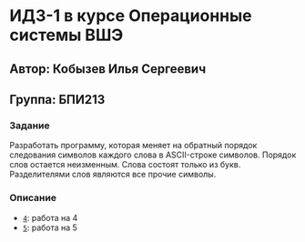 # ИДЗ-1 в курсе Операционные системы ВШЭ
## Автор: Кобызев Илья Сергеевич
## Группа: БПИ213

### Задание
Разработать программу, которая меняет на обратный порядок следования символов каждого слова в ASCII-строке символов. Порядок слов остается неизменным. Слова состоят только из букв.
Разделителями слов являются все прочие символы.

### Описание
- [`4`](https://github.com/KobyzevIlya/OS/tree/master/idz1/4): работа на 4
- [`5`](https://github.com/KobyzevIlya/OS/tree/master/idz1/5): работа на 5
